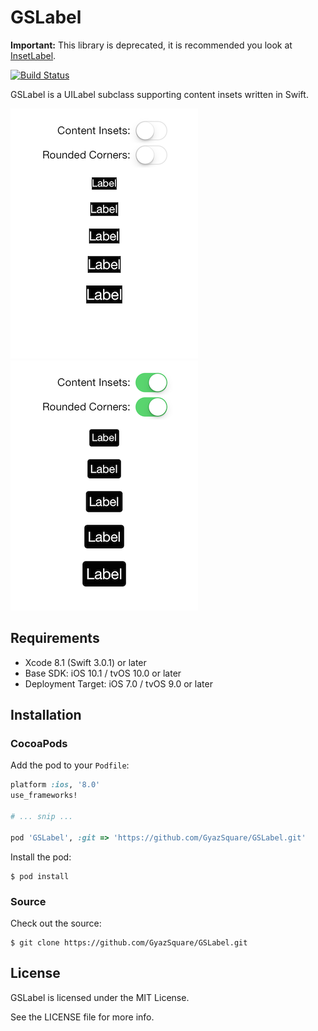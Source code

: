 # GSLabel

**Important:** This library is deprecated, it is recommended you look at [InsetLabel](https://github.com/GyazSquare/InsetLabel).

[![Build Status](https://travis-ci.org/GyazSquare/GSLabel.svg?branch=master)](https://travis-ci.org/GyazSquare/GSLabel)

GSLabel is a UILabel subclass supporting content insets written in Swift.

![Contents Insets Off](https://github.com/GyazSquare/GSLabel/raw/master/images/content-insets-off.png "Contents Insets Off")
![Contents Insets On](https://github.com/GyazSquare/GSLabel/raw/master/images/content-insets-on.png "Contents Insets On")

## Requirements

* Xcode 8.1 (Swift 3.0.1) or later
* Base SDK: iOS 10.1 / tvOS 10.0 or later
* Deployment Target: iOS 7.0 / tvOS 9.0 or later

## Installation

### CocoaPods

Add the pod to your `Podfile`:

```ruby
platform :ios, '8.0'
use_frameworks!

# ... snip ...

pod 'GSLabel', :git => 'https://github.com/GyazSquare/GSLabel.git'
```

Install the pod:

```shell
$ pod install
```

### Source

Check out the source:

```shell
$ git clone https://github.com/GyazSquare/GSLabel.git
```

## License

GSLabel is licensed under the MIT License.

See the LICENSE file for more info.
